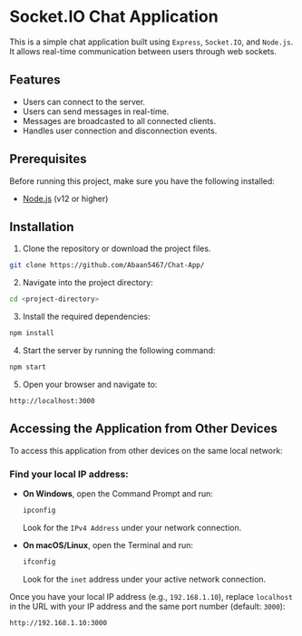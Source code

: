 # Socket.IO Chat Application

This is a simple chat application built using `Express`, `Socket.IO`, and `Node.js`. It allows real-time communication between users through web sockets.

## Features

- Users can connect to the server.
- Users can send messages in real-time.
- Messages are broadcasted to all connected clients.
- Handles user connection and disconnection events.

## Prerequisites

Before running this project, make sure you have the following installed:

- [Node.js](https://nodejs.org/en/download/) (v12 or higher)

## Installation

1. Clone the repository or download the project files.

```bash
git clone https://github.com/Abaan5467/Chat-App/
```

2. Navigate into the project directory:

```bash
cd <project-directory>
```

3. Install the required dependencies:

```bash
npm install
```

4. Start the server by running the following command:

```bash
npm start
```

5. Open your browser and navigate to:

```arduino
http://localhost:3000
```

## Accessing the Application from Other Devices

To access this application from other devices on the same local network:

### Find your local IP address:

- **On Windows**, open the Command Prompt and run:

    ```bash
    ipconfig
    ```
    Look for the `IPv4 Address` under your network connection.

- **On macOS/Linux**, open the Terminal and run:

    ```bash
    ifconfig
    ```
    Look for the `inet` address under your active network connection.

Once you have your local IP address (e.g., `192.168.1.10`), replace `localhost` in the URL with your IP address and the same port number (default: `3000`):

```arduino
http://192.168.1.10:3000
```
